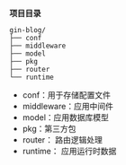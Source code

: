 **项目目录**
```
gin-blog/
├── conf
├── middleware
├── model
├── pkg
├── router
└── runtime
```
- conf：用于存储配置文件
- middleware：应用中间件
- model：应用数据库模型
- pkg：第三方包
- router： 路由逻辑处理
- runtime： 应用运行时数据
